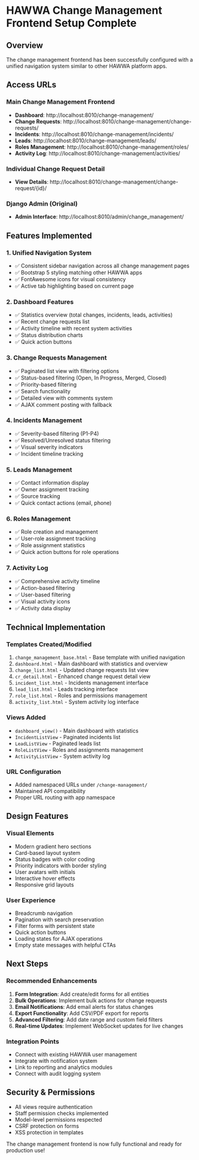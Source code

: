 # HAWWA Change Management Frontend Setup Complete

## Overview
The change management frontend has been successfully configured with a unified navigation system similar to other HAWWA platform apps.

## Access URLs

### Main Change Management Frontend
- **Dashboard**: http://localhost:8010/change-management/
- **Change Requests**: http://localhost:8010/change-management/change-requests/
- **Incidents**: http://localhost:8010/change-management/incidents/
- **Leads**: http://localhost:8010/change-management/leads/
- **Roles Management**: http://localhost:8010/change-management/roles/
- **Activity Log**: http://localhost:8010/change-management/activities/

### Individual Change Request Detail
- **View Details**: http://localhost:8010/change-management/change-request/{id}/

### Django Admin (Original)
- **Admin Interface**: http://localhost:8010/admin/change_management/

## Features Implemented

### 1. Unified Navigation System
- ✅ Consistent sidebar navigation across all change management pages
- ✅ Bootstrap 5 styling matching other HAWWA apps
- ✅ FontAwesome icons for visual consistency
- ✅ Active tab highlighting based on current page

### 2. Dashboard Features
- ✅ Statistics overview (total changes, incidents, leads, activities)
- ✅ Recent change requests list
- ✅ Activity timeline with recent system activities
- ✅ Status distribution charts
- ✅ Quick action buttons

### 3. Change Requests Management
- ✅ Paginated list view with filtering options
- ✅ Status-based filtering (Open, In Progress, Merged, Closed)
- ✅ Priority-based filtering
- ✅ Search functionality
- ✅ Detailed view with comments system
- ✅ AJAX comment posting with fallback

### 4. Incidents Management
- ✅ Severity-based filtering (P1-P4)
- ✅ Resolved/Unresolved status filtering
- ✅ Visual severity indicators
- ✅ Incident timeline tracking

### 5. Leads Management
- ✅ Contact information display
- ✅ Owner assignment tracking
- ✅ Source tracking
- ✅ Quick contact actions (email, phone)

### 6. Roles Management
- ✅ Role creation and management
- ✅ User-role assignment tracking
- ✅ Role assignment statistics
- ✅ Quick action buttons for role operations

### 7. Activity Log
- ✅ Comprehensive activity timeline
- ✅ Action-based filtering
- ✅ User-based filtering  
- ✅ Visual activity icons
- ✅ Activity data display

## Technical Implementation

### Templates Created/Modified
1. `change_management_base.html` - Base template with unified navigation
2. `dashboard.html` - Main dashboard with statistics and overview
3. `change_list.html` - Updated change requests list view
4. `cr_detail.html` - Enhanced change request detail view
5. `incident_list.html` - Incidents management interface
6. `lead_list.html` - Leads tracking interface
7. `role_list.html` - Roles and permissions management
8. `activity_list.html` - System activity log interface

### Views Added
- `dashboard_view()` - Main dashboard with statistics
- `IncidentListView` - Paginated incidents list
- `LeadListView` - Paginated leads list  
- `RoleListView` - Roles and assignments management
- `ActivityListView` - System activity log

### URL Configuration
- Added namespaced URLs under `/change-management/`
- Maintained API compatibility
- Proper URL routing with app namespace

## Design Features

### Visual Elements
- Modern gradient hero sections
- Card-based layout system
- Status badges with color coding
- Priority indicators with border styling
- User avatars with initials
- Interactive hover effects
- Responsive grid layouts

### User Experience
- Breadcrumb navigation
- Pagination with search preservation
- Filter forms with persistent state
- Quick action buttons
- Loading states for AJAX operations
- Empty state messages with helpful CTAs

## Next Steps

### Recommended Enhancements
1. **Form Integration**: Add create/edit forms for all entities
2. **Bulk Operations**: Implement bulk actions for change requests
3. **Email Notifications**: Add email alerts for status changes
4. **Export Functionality**: Add CSV/PDF export for reports
5. **Advanced Filtering**: Add date range and custom field filters
6. **Real-time Updates**: Implement WebSocket updates for live changes

### Integration Points
- Connect with existing HAWWA user management
- Integrate with notification system
- Link to reporting and analytics modules
- Connect with audit logging system

## Security & Permissions
- All views require authentication
- Staff permission checks implemented
- Model-level permissions respected
- CSRF protection on forms
- XSS protection in templates

The change management frontend is now fully functional and ready for production use!